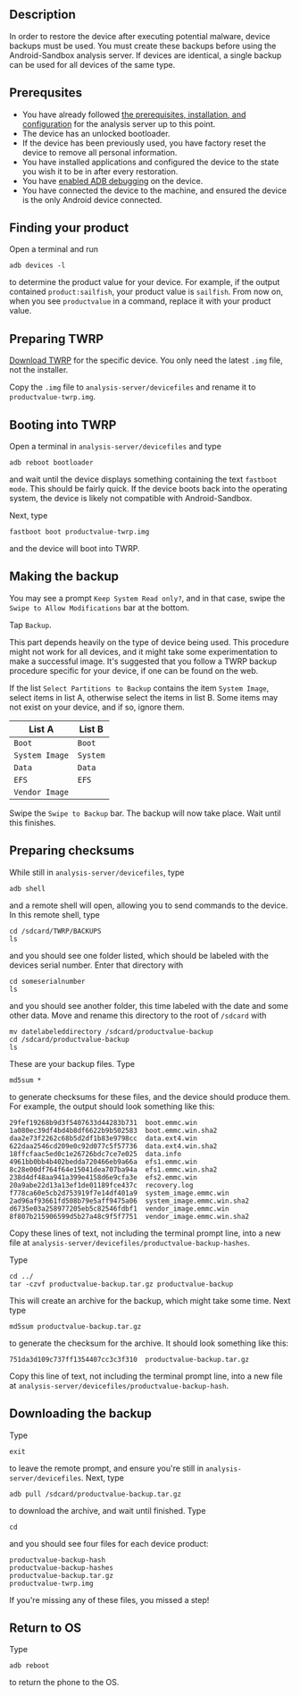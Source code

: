 ## Description

In order to restore the device after executing potential malware, device backups must be used. You must create these backups before using the Android-Sandbox analysis server. If devices are identical, a single backup can be used for all devices of the same type.

## Prerequsites

* You have already followed [the prerequisites, installation, and configuration](./Analysis-server-set-up) for the analysis server up to this point.
* The device has an unlocked bootloader.
* If the device has been previously used, you have factory reset the device to remove all personal information.
* You have installed applications and configured the device to the state you wish it to be in after every restoration.
* You have [enabled ADB debugging](https://developer.android.com/studio/command-line/adb#Enabling) on the device.
* You have connected the device to the machine, and ensured the device is the only Android device connected.

## Finding your product

Open a terminal and run
```
adb devices -l
```
to determine the product value for your device. For example, if the output contained `product:sailfish`, your product value is `sailfish`. From now on, when you see `productvalue` in a command, replace it with your product value.

## Preparing TWRP

[Download TWRP](https://twrp.me/Devices/) for the specific device. You only need the latest `.img` file, not the installer.

Copy the `.img` file to `analysis-server/devicefiles` and rename it to `productvalue-twrp.img`.

## Booting into TWRP

Open a terminal in `analysis-server/devicefiles` and type

```
adb reboot bootloader
```

and wait until the device displays something containing the text `fastboot mode`. This should be fairly quick. If the device boots back into the operating system, the device is likely not compatible with Android-Sandbox.

Next, type

```
fastboot boot productvalue-twrp.img
```
and the device will boot into TWRP.

## Making the backup

You may see a prompt `Keep System Read only?`, and in that case, swipe the `Swipe to Allow Modifications` bar at the bottom.

Tap `Backup`.

This part depends heavily on the type of device being used. This procedure might not work for all devices, and it might take some experimentation to make a successful image. It's suggested that you follow a TWRP backup procedure specific for your device, if one can be found on the web.

If the list `Select Partitions to Backup` contains the item `System Image`, select items in list A, otherwise select the items in list B. Some items may not exist on your device, and if so, ignore them.

| List A | List B |
|-|-|
| `Boot` | `Boot` |
| `System Image` | `System` |
| `Data` | `Data` |
| `EFS` | `EFS` |
| `Vendor Image` | |

<!--TODO: to compress or not to compress-->

Swipe the `Swipe to Backup` bar. The backup will now take place. Wait until this finishes.

## Preparing checksums

While still in `analysis-server/devicefiles`, type

```
adb shell
```

and a remote shell will open, allowing you to send commands to the device. In this remote shell, type

```
cd /sdcard/TWRP/BACKUPS
ls
```

and you should see one folder listed, which should be labeled with the devices serial number. Enter that directory with

```
cd someserialnumber
ls
```

and you should see another folder, this time labeled with the date and some other data. Move and rename this directory to the root of `/sdcard` with

```
mv datelabeleddirectory /sdcard/productvalue-backup
cd /sdcard/productvalue-backup
ls
```

These are your backup files. Type

```
md5sum *
```

to generate checksums for these files, and the device should produce them. For example, the output should look something like this:

```
29fef19268b9d3f5407633d44283b731  boot.emmc.win
1a080ec39df4bd4b8df6622b9b502583  boot.emmc.win.sha2
daa2e73f2262c68b5d2df1b83e9798cc  data.ext4.win
622daa2546cd209e0c92d077c5f57736  data.ext4.win.sha2
18ffcfaac5ed0c1e26726bdc7ce7e025  data.info
4961bb0bb4b402bedda720466eb9a66a  efs1.emmc.win
8c28e00df764f64e15041dea707ba94a  efs1.emmc.win.sha2
238d4df48aa941a399e4158d6e9cfa3e  efs2.emmc.win
20a9abe22d13a13ef1de01189fce437c  recovery.log
f778ca60e5cb2d753919f7e14df401a9  system_image.emmc.win
2ad96af93661fd508b79e5aff9475a06  system_image.emmc.win.sha2
d6735e03a258977205eb5c82546fdbf1  vendor_image.emmc.win
8f807b215906599d5b27a48c9f5f7751  vendor_image.emmc.win.sha2
```

Copy these lines of text, not including the terminal prompt line, into a new file at `analysis-server/devicefiles/productvalue-backup-hashes`.

Type

```
cd ../
tar -czvf productvalue-backup.tar.gz productvalue-backup
```

This will create an archive for the backup, which might take some time. Next type

```
md5sum productvalue-backup.tar.gz
```

to generate the checksum for the archive. It should look something like this:

```
751da3d109c737ff1354407cc3c3f310  productvalue-backup.tar.gz
```

Copy this line of text, not including the terminal prompt line, into a new file at `analysis-server/devicefiles/productvalue-backup-hash`.

## Downloading the backup

Type

```
exit
```

to leave the remote prompt, and ensure you're still in `analysis-server/devicefiles`. Next, type

```
adb pull /sdcard/productvalue-backup.tar.gz
```

to download the archive, and wait until finished. Type

```
cd
```

and you should see four files for each device product:

```
productvalue-backup-hash
productvalue-backup-hashes
productvalue-backup.tar.gz
productvalue-twrp.img
```

If you're missing any of these files, you missed a step!

## Return to OS

Type

```
adb reboot
```

to return the phone to the OS.

